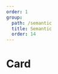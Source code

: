 ```yaml
---
order: 1
group:
  path: /semantic
  title: Semantic
  order: 14
---
```


# Card

<code src="./_demo.tsx"
  title='测试Semantic中社交组件Card'
  desc='使用自动配置查看效果'
  defaultShowCode=true
/>
